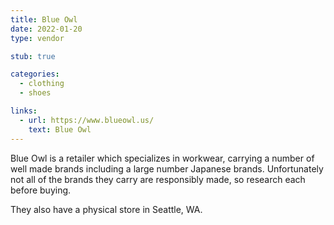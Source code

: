 ```yaml
---
title: Blue Owl
date: 2022-01-20
type: vendor

stub: true

categories:
  - clothing
  - shoes

links:
  - url: https://www.blueowl.us/
    text: Blue Owl
---
```


Blue Owl is a retailer which specializes in workwear, carrying a number of well
made brands including a large number Japanese brands. Unfortunately not all of
the brands they carry are responsibly made, so research each before buying.

They also have a physical store in Seattle, WA.
